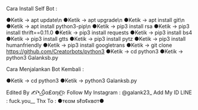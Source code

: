 Cara Install Self Bot :

●Ketik -> apt update\n
●Ketik -> apt upgrade\n
●Ketik -> apt install git\n
●Ketik -> apt install python3-pip\n
●Ketik -> pip3 install rsa
●Ketik -> pip3 install thrift==0.11.0
●Ketik -> pip3 install requests
●Ketik -> pip3 install bs4
●Ketik -> pip3 install gtts
●Ketik -> pip3 install pytz
●Ketik -> pip3 install humanfriendly
●Ketik -> pip3 install googletrans
●Ketik -> git clone https://github.com/Creatorbots/python3
●Ketik -> cd python3
●Ketik -> python3 Galanksb.py

Cara Menjalankan Bot Kembali :

●Ketik -> cd python3
●Ketik -> python3 Galanksb.py

Edited By ✍͡➴͜Ĝα₤αηĸ͜͡✫
Follow My Instagram : @galank23_
Add My ID LINE : fuck.you__
Thx To :
●тєαм ѕℓα¢ĸвσт●
